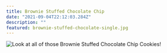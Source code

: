 ```yaml
---
title: Brownie Stuffed Chocolate Chip
date: "2021-09-04T22:12:03.284Z"
description: ""
featured: brownie-stuffed-chocolate-single.jpg
---
```


![Look at all of those Brownie Stuffed Chocolate Chip Cookies!](./brownie-stuffed-chocolate-plate.jpg)